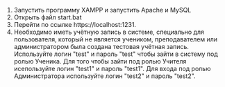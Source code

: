 1)	Запустить программу XAMPP и запустить Apache и MySQL 
2)	Открыть файл start.bat
3)	Перейти по ссылке https://localhost:1231.
4)	Необходимо иметь учётную запись в системе, специально для пользователя, который не является учеником, преподавателем или администратором была создана тестовая учётная запись.
   Используйте логин "test" и пароль "test" чтобы зайти в систему под ролью Ученика.
   Для того чтобы зайти под ролью Учителя исепользуйте логин "test1" и пароль "test1".
   Для входа под ролью Администратора используйте логин "test2" и пароль "test2".
